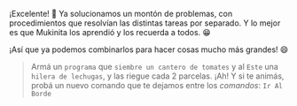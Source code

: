 <gs-attire
  attire-url="https://raw.githubusercontent.com/MumukiProject/mumuki-guia-gobstones-practica-procedimientos-kids/master/assets/attires/config.json">
</gs-attire>
<gs-toolbox toolbox-url="https://raw.githubusercontent.com/MumukiProject/mumuki-guia-gobstones-practica-procedimientos-kids/master/assets/toolbox_1553290173357.xml"></gs-toolbox>

¡Excelente! :tada: Ya solucionamos un montón de problemas, con procedimientos que resolvían las distintas tareas por separado. Y lo mejor es que Mukinita los aprendió y los recuerda a todos. :grin:

¡Así que ya podemos combinarlos para hacer cosas mucho más grandes! :smile:

> Armá un `programa` que `siembre un cantero de tomates` y al `Este` una `hilera de lechugas`, y las riegue cada 2 parcelas. ¡Ah! Y si te animás, probá un nuevo comando que te dejamos entre los _comandos_: `Ir Al Borde`
